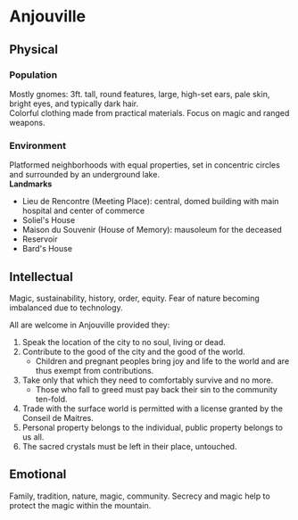 # Anjouville

## Physical
### Population
Mostly gnomes: 3ft. tall, round features, large, high-set ears, pale skin, bright eyes, and typically dark hair.  
Colorful clothing made from practical materials. Focus on magic and ranged weapons.  

### Environment
Platformed neighborhoods with equal properties, set in concentric circles and surrounded by an underground lake.  
**Landmarks**
- Lieu de Rencontre (Meeting Place): central, domed building with main hospital and center of commerce
- Soliel's House
- Maison du Souvenir (House of Memory): mausoleum for the deceased
- Reservoir
- Bard's House

## Intellectual
Magic, sustainability, history, order, equity.
Fear of nature becoming imbalanced due to technology.

All are welcome in Anjouville provided they:
1. Speak the location of the city to no soul, living or dead.
2. Contribute to the good of the city and the good of the world.
    - Children and pregnant peoples bring joy and life to the world and are thus exempt from contributions.
3. Take only that which they need to comfortably survive and no more.
    - Those who fall to greed must pay back their sin to the community ten-fold.
4. Trade with the surface world is permitted with a license granted by the Conseil de Maitres.
5. Personal property belongs to the individual, public property belongs to us all.
6. The sacred crystals must be left in their place, untouched.

## Emotional
Family, tradition, nature, magic, community.
Secrecy and magic help to protect the magic within the mountain.
